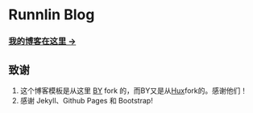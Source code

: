 # Runnlin Blog

### [我的博客在这里 &rarr;](http://runnlin.github.io)

## 致谢

1. 这个博客模板是从这里 [BY](https://github.com/qiubaiying/qiubaiying.github.io) fork 的，而BY又是从[Hux](https://github.com/Huxpro/huxpro.github.io)fork的。感谢他们！
2. 感谢 Jekyll、Github Pages 和 Bootstrap!
